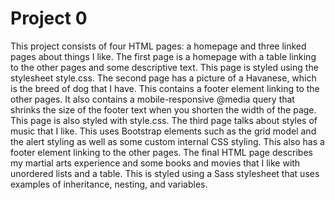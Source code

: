 # Project 0
This project consists of four HTML pages:  a homepage and three linked pages about things I like. The first page is a homepage with a table linking to the other pages and some descriptive text. This page is styled using the stylesheet style.css. The second page has a picture of a Havanese, which is the breed of dog that I have. This contains a footer element linking to the other pages. It also contains a mobile-responsive @media query that shrinks the size of the footer text when you shorten the width of the page. This page is also styled with style.css. The third page talks about styles of music that I like. This uses Bootstrap elements such as the grid model and the alert styling as well as some custom internal CSS styling. This also has a footer element linking to the other pages. The final HTML page describes my martial arts experience and some books and movies that I like with unordered lists and a table. This is styled using a Sass stylesheet that uses examples of inheritance, nesting, and variables.